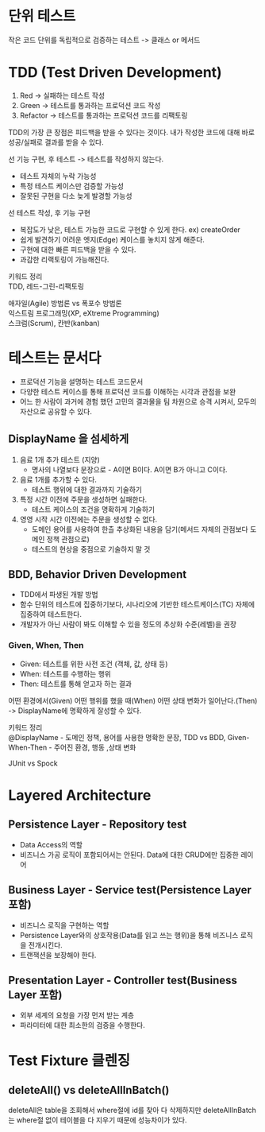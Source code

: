 # 단위 테스트

작은 코드 단위를 독립적으로 검증하는 테스트 -> 클래스 or 메서드


# TDD (Test Driven Development)

1. Red -> 실패하는 테스트 작성
2. Green -> 테스트를 통과하는 프로덕션 코드 작성
3. Refactor -> 테스트를 통과하는 프로덕션 코드를 리팩토링

TDD의 가장 큰 장점은 피드백을 받을 수 있다는 것이다.
내가 작성한 코드에 대해 바로 성공/실패로 결과를 받을 수 있다.

선 기능 구현, 후 테스트 -> 테스트를 작성하지 않는다.
- 테스트 자체의 누락 가능성
- 특정 테스트 케이스만 검증할 가능성
- 잘못된 구현을 다소 늦게 발경할 가능성

선 테스트 작성, 후 기능 구현
- 복잡도가 낮은, 테스트 가능한 코드로 구현할 수 있게 한다. ex) createOrder
- 쉽게 발견하기 어려운 엣지(Edge) 케이스를 놓치지 않게 해준다.
- 구현에 대한 빠른 피드백을 받을 수 있다.
- 과감한 리랙토링이 가능해진다.

키워드 정리  
TDD, 레드-그린-리팩토링

애자일(Agile) 방법론 vs 폭포수 방법론  
익스트림 프로그래밍(XP, eXtreme Programming)  
스크럼(Scrum), 칸반(kanban)  


# 테스트는 문서다
- 프로덕션 기능을 설명하는 테스트 코드문서
- 다양한 테스트 케이스를 통해 프로덕션 코드를 이해하는 시각과 관점을 보완
- 어느 한 사람이 과거에 경험 했던 고민의 결과물을 팀 차원으로 승격 시켜서, 모두의 자산으로 공유할 수 있다.

## DisplayName 을 섬세하게

1. 음료 1개 추가 테스트 (지양)
   - 명사의 나열보다 문장으로 - A이면 B이다. A이면 B가 아니고 C이다.
2. 음료 1개를 추가할 수 있다.
   - 테스트 행위에 대한 결과까지 기술하기
3. 특정 시간 이전에 주문을 생성하면 실패한다.
   - 테스트 케이스의 조건을 명확하게 기술하기
4. 영영 시작 시간 이전에는 주문을 생성할 수 없다.
    - 도메인 용어를 사용하여 한츨 추상화된 내용을 담기(메서드 자체의 관점보다 도메인 정책 관점으로)
    - 테스트의 현상을 중점으로 기술하지 말 것

## BDD, Behavior Driven Development
- TDD에서 파생된 개발 방법
- 함수 단위의 테스트에 집중하기보다, 시나리오에 기반한 테스트케이스(TC) 자체에 집중하여 테스트한다.
- 개발자가 아닌 사람이 봐도 이해할 수 있을 정도의 추상화 수준(레벨)을 권장

### Given, When, Then
- Given: 테스트를 위한 사전 조건 (객체, 값, 상태 등)
- When: 테스트를 수행하는 행위
- Then: 테스트를 통해 얻고자 하는 결과

어떤 환경에서(Given)
어떤 행위를 했을 때(When)
어떤 상태 변화가 일어난다.(Then)
-> DisplayName에 명확하게 잘성할 수 있다.

키워드 정리  
@DisplayName - 도메인 정책, 용어를 사용한 명확한 문장, TDD vs BDD, Given-When-Then - 주어진 환경, 행동 ,상태 변화

JUnit vs Spock

# Layered Architecture

## Persistence Layer - Repository test
- Data Access의 역할
- 비즈니스 가공 로직이 포함되어서는 안된다. Data에 대한 CRUD에만 집중한 레이어

## Business Layer - Service test(Persistence Layer 포함)
- 비즈니스 로직을 구현하는 역할
- Persistence Layer와의 상호작용(Data를 읽고 쓰는 행위)을 통해 비즈니스 로직을 전개시킨다.
- 트랜잭션을 보장해야 한다.

## Presentation Layer - Controller test(Business Layer 포함)
- 외부 세계의 요청을 가장 먼저 받는 계층
- 파라미터에 대한 최소한의 검증을 수행한다.

# Test Fixture 클렌징
## deleteAll() vs deleteAllInBatch()

deleteAll은 table을 조회해서 where절에 id를 찾아 다 삭제하지만 deleteAllInBatch는
where절 없이 테이블을 다 지우기 때문에 성능차이가 있다.














